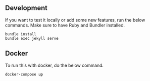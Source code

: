 
## Development

If you want to test it locally or add some new features, run the below commands. Make sure to have Ruby and Bundler installed.

```
bundle install
bundle exec jekyll serve
```


## Docker

To run this with docker, do the below command.

```
docker-compose up
```
